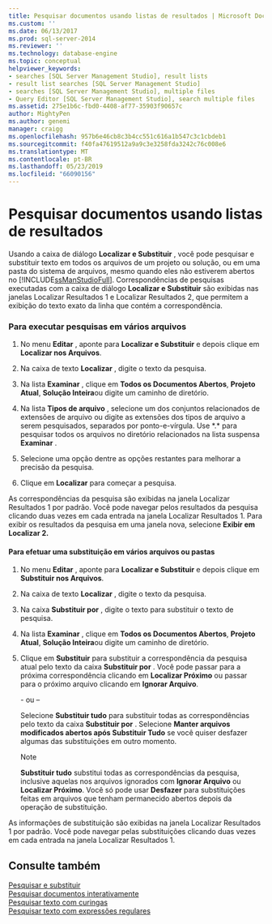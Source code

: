 ```yaml
---
title: Pesquisar documentos usando listas de resultados | Microsoft Docs
ms.custom: ''
ms.date: 06/13/2017
ms.prod: sql-server-2014
ms.reviewer: ''
ms.technology: database-engine
ms.topic: conceptual
helpviewer_keywords:
- searches [SQL Server Management Studio], result lists
- result list searches [SQL Server Management Studio]
- searches [SQL Server Management Studio], multiple files
- Query Editor [SQL Server Management Studio], search multiple files
ms.assetid: 275e1b6c-fbd0-4408-af77-35903f90657c
author: MightyPen
ms.author: genemi
manager: craigg
ms.openlocfilehash: 957b6e46cb8c3b4cc551c616a1b547c3c1cbdeb1
ms.sourcegitcommit: f40fa47619512a9a9c3e3258fda3242c76c008e6
ms.translationtype: MT
ms.contentlocale: pt-BR
ms.lasthandoff: 05/23/2019
ms.locfileid: "66090156"
---
```

# <a name="search-documents-using-results-lists"></a>Pesquisar documentos usando listas de resultados
  Usando a caixa de diálogo **Localizar e Substituir** , você pode pesquisar e substituir texto em todos os arquivos de um projeto ou solução, ou em uma pasta do sistema de arquivos, mesmo quando eles não estiverem abertos no [!INCLUDE[ssManStudioFull](../../includes/ssmanstudiofull-md.md)]. Correspondências de pesquisas executadas com a caixa de diálogo **Localizar e Substituir** são exibidas nas janelas Localizar Resultados 1 e Localizar Resultados 2, que permitem a exibição do texto exato da linha que contém a correspondência.  
  
### <a name="to-search-in-multiple-files"></a>Para executar pesquisas em vários arquivos  
  
1.  No menu **Editar** , aponte para **Localizar e Substituir** e depois clique em **Localizar nos Arquivos**.  
  
2.  Na caixa de texto **Localizar** , digite o texto da pesquisa.  
  
3.  Na lista **Examinar** , clique em **Todos os Documentos Abertos**, **Projeto Atual**, **Solução Inteira**ou digite um caminho de diretório.  
  
4.  Na lista **Tipos de arquivo** , selecione um dos conjuntos relacionados de extensões de arquivo ou digite as extensões dos tipos de arquivo a serem pesquisados, separados por ponto-e-vírgula. Use \*.\* para pesquisar todos os arquivos no diretório relacionados na lista suspensa **Examinar** .  
  
5.  Selecione uma opção dentre as opções restantes para melhorar a precisão da pesquisa.  
  
6.  Clique em **Localizar** para começar a pesquisa.  
  
 As correspondências da pesquisa são exibidas na janela Localizar Resultados 1 por padrão. Você pode navegar pelos resultados da pesquisa clicando duas vezes em cada entrada na janela Localizar Resultados 1. Para exibir os resultados da pesquisa em uma janela nova, selecione **Exibir em Localizar 2.**  
  
#### <a name="to-replace-across-multiple-files-or-folders"></a>Para efetuar uma substituição em vários arquivos ou pastas  
  
1.  No menu **Editar** , aponte para **Localizar e Substituir** e depois clique em **Substituir nos Arquivos**.  
  
2.  Na caixa de texto **Localizar** , digite o texto da pesquisa.  
  
3.  Na caixa **Substituir por** , digite o texto para substituir o texto de pesquisa.  
  
4.  Na lista **Examinar** , clique em **Todos os Documentos Abertos**, **Projeto Atual**, **Solução Inteira**ou digite um caminho de diretório.  
  
5.  Clique em **Substituir** para substituir a correspondência da pesquisa atual pelo texto da caixa **Substituir por** . Você pode passar para a próxima correspondência clicando em **Localizar Próximo** ou passar para o próximo arquivo clicando em **Ignorar Arquivo**.  
  
     \- ou –  
  
     Selecione **Substituir tudo** para substituir todas as correspondências pelo texto da caixa **Substituir por** . Selecione **Manter arquivos modificados abertos após Substituir Tudo** se você quiser desfazer algumas das substituições em outro momento.  
  
    > [!NOTE]  
    >  **Substituir tudo** substitui todas as correspondências da pesquisa, inclusive aquelas nos arquivos ignorados com **Ignorar Arquivo** ou **Localizar Próximo**. Você só pode usar **Desfazer** para substituições feitas em arquivos que tenham permanecido abertos depois da operação de substituição.  
  
 As informações de substituição são exibidas na janela Localizar Resultados 1 por padrão. Você pode navegar pelas substituições clicando duas vezes em cada entrada na janela Localizar Resultados 1.  
  
## <a name="see-also"></a>Consulte também  
 [Pesquisar e substituir](search-and-replace.md)   
 [Pesquisar documentos interativamente](search-documents-interactively.md)   
 [Pesquisar texto com curingas](search-text-with-wildcards.md)   
 [Pesquisar texto com expressões regulares](search-text-with-regular-expressions.md)  
  
  
